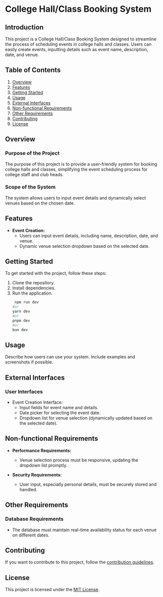 # College Hall/Class Booking System

## Introduction

This project is a College Hall/Class Booking System designed to streamline the process of scheduling events in college halls and classes. Users can easily create events, inputting details such as event name, description, date, and venue.

## Table of Contents

1. [Overview](#overview)
2. [Features](#features)
3. [Getting Started](#getting-started)
4. [Usage](#usage)
5. [External Interfaces](#external-interfaces)
6. [Non-functional Requirements](#non-functional-requirements)
7. [Other Requirements](#other-requirements)
8. [Contributing](#contributing)
9. [License](#license)

## Overview

### Purpose of the Project

The purpose of this project is to provide a user-friendly system for booking college halls and classes, simplifying the event scheduling process for college staff and club heads.

### Scope of the System

The system allows users to input event details and dynamically select venues based on the chosen date.

## Features

- **Event Creation:**
  - Users can input event details, including name, description, date, and venue.
  - Dynamic venue selection dropdown based on the selected date.

## Getting Started

To get started with the project, follow these steps:

1. Clone the repository.
2. Install dependencies.
3. Run the application.
   ```bash
    npm run dev
   #or
   yarn dev
   #or
   pnpm dev
   #or
   bun dev
    ```

## Usage

Describe how users can use your system. Include examples and screenshots if possible.

## External Interfaces

### User Interfaces

- Event Creation Interface:
  - Input fields for event name and details.
  - Date picker for selecting the event date.
  - Dropdown list for venue selection (dynamically updated based on the selected date).

## Non-functional Requirements

- **Performance Requirements:**
  - Venue selection process must be responsive, updating the dropdown list promptly.

- **Security Requirements:**
  - User input, especially personal details, must be securely stored and handled.

## Other Requirements

### Database Requirements

- The database must maintain real-time availability status for each venue on different dates.

## Contributing

If you want to contribute to this project, follow the [contribution guidelines](CONTRIBUTING.md).

## License

This project is licensed under the [MIT License](LICENSE).
